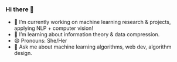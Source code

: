 ### Hi there 👋

- 🔭  I’m currently working on machine learning research & projects, applying NLP + computer vision!
- 🌱  I’m learning about information theory & data compression.
- 😄  Pronouns: She/Her
- 💬  Ask me about machine learning algorithms, web dev, algorithm design.

<!--
**riybha216/riybha216** is a ✨ _special_ ✨ repository because its `README.md` (this file) appears on your GitHub profile.

Here are some ideas to get you started:

- 🔭 I’m currently working on machine learning research & projects, applying NLP + computer vision.
- 🌱 I’m currently learning information theory & data compression.
- 👯 I’m looking to collaborate on ...
- 🤔 I’m looking for help with ...
- 💬 Ask me about machine learning algorithms, web dev, algorithm design.
- 📫 How to reach me: ...
- 😄 Pronouns: She/Her
- ⚡ Fun fact: ...
-->
